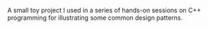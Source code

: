 A small toy project I used in a series of hands-on sessions on C++ programming for illustrating some common design patterns. 
